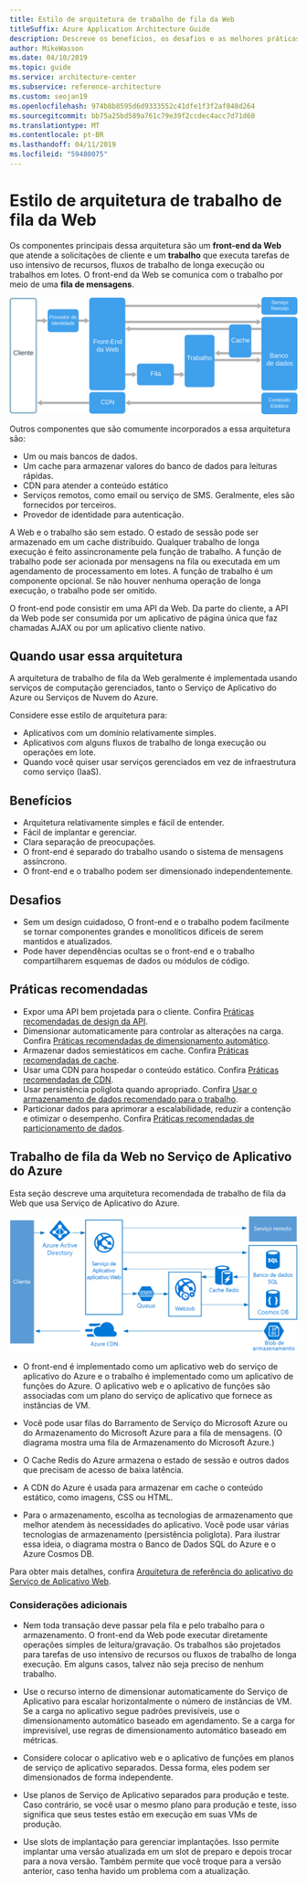 ```yaml
---
title: Estilo de arquitetura de trabalho de fila da Web
titleSuffix: Azure Application Architecture Guide
description: Descreve os benefícios, os desafios e as melhores práticas para arquiteturas de trabalho de fila da Web no Azure.
author: MikeWasson
ms.date: 04/10/2019
ms.topic: guide
ms.service: architecture-center
ms.subservice: reference-architecture
ms.custom: seojan19
ms.openlocfilehash: 974b8b8595d6d9333552c41dfe1f3f2af848d264
ms.sourcegitcommit: bb75a25bd589a761c79e39f2ccdec4acc7d71d60
ms.translationtype: MT
ms.contentlocale: pt-BR
ms.lasthandoff: 04/11/2019
ms.locfileid: "59480075"
---
```

# <a name="web-queue-worker-architecture-style"></a>Estilo de arquitetura de trabalho de fila da Web

Os componentes principais dessa arquitetura são um **front-end da Web** que atende a solicitações de cliente e um **trabalho** que executa tarefas de uso intensivo de recursos, fluxos de trabalho de longa execução ou trabalhos em lotes.  O front-end da Web se comunica com o trabalho por meio de uma **fila de mensagens**.

![Diagrama lógico do estilo de arquitetura de trabalho de fila da Web](./images/web-queue-worker-logical.svg)

Outros componentes que são comumente incorporados a essa arquitetura são:

- Um ou mais bancos de dados.
- Um cache para armazenar valores do banco de dados para leituras rápidas.
- CDN para atender a conteúdo estático
- Serviços remotos, como email ou serviço de SMS. Geralmente, eles são fornecidos por terceiros.
- Provedor de identidade para autenticação.

A Web e o trabalho são sem estado. O estado de sessão pode ser armazenado em um cache distribuído. Qualquer trabalho de longa execução é feito assincronamente pela função de trabalho. A função de trabalho pode ser acionada por mensagens na fila ou executada em um agendamento de processamento em lotes. A função de trabalho é um componente opcional. Se não houver nenhuma operação de longa execução, o trabalho pode ser omitido.

O front-end pode consistir em uma API da Web. Da parte do cliente, a API da Web pode ser consumida por um aplicativo de página única que faz chamadas AJAX ou por um aplicativo cliente nativo.

## <a name="when-to-use-this-architecture"></a>Quando usar essa arquitetura

A arquitetura de trabalho de fila da Web geralmente é implementada usando serviços de computação gerenciados, tanto o Serviço de Aplicativo do Azure ou Serviços de Nuvem do Azure.

Considere esse estilo de arquitetura para:

- Aplicativos com um domínio relativamente simples.
- Aplicativos com alguns fluxos de trabalho de longa execução ou operações em lote.
- Quando você quiser usar serviços gerenciados em vez de infraestrutura como serviço (IaaS).

## <a name="benefits"></a>Benefícios

- Arquitetura relativamente simples e fácil de entender.
- Fácil de implantar e gerenciar.
- Clara separação de preocupações.
- O front-end é separado do trabalho usando o sistema de mensagens assíncrono.
- O front-end e o trabalho podem ser dimensionado independentemente.

## <a name="challenges"></a>Desafios

- Sem um design cuidadoso, O front-end e o trabalho podem facilmente se tornar componentes grandes e monolíticos difíceis de serem mantidos e atualizados.
- Pode haver dependências ocultas se o front-end e o trabalho compartilharem esquemas de dados ou módulos de código.

## <a name="best-practices"></a>Práticas recomendadas

- Expor uma API bem projetada para o cliente. Confira [Práticas recomendadas de design da API][api-design].
- Dimensionar automaticamente para controlar as alterações na carga. Confira [Práticas recomendadas de dimensionamento automático][autoscaling].
- Armazenar dados semiestáticos em cache. Confira [Práticas recomendadas de cache][caching].
- Usar uma CDN para hospedar o conteúdo estático. Confira [Práticas recomendadas de CDN][cdn].
- Usar persistência poliglota quando apropriado. Confira [Usar o armazenamento de dados recomendado para o trabalho][polyglot].
- Particionar dados para aprimorar a escalabilidade, reduzir a contenção e otimizar o desempenho. Confira [Práticas recomendadas de particionamento de dados][data-partition].

## <a name="web-queue-worker-on-azure-app-service"></a>Trabalho de fila da Web no Serviço de Aplicativo do Azure

Esta seção descreve uma arquitetura recomendada de trabalho de fila da Web que usa Serviço de Aplicativo do Azure.

![Diagrama físico do estilo de arquitetura de trabalho de fila da Web](./images/web-queue-worker-physical.png)

- O front-end é implementado como um aplicativo web do serviço de aplicativo do Azure e o trabalho é implementado como um aplicativo de funções do Azure. O aplicativo web e o aplicativo de funções são associadas com um plano do serviço de aplicativo que fornece as instâncias de VM.

- Você pode usar filas do Barramento de Serviço do Microsoft Azure ou do Armazenamento do Microsoft Azure para a fila de mensagens. (O diagrama mostra uma fila de Armazenamento do Microsoft Azure.)

- O Cache Redis do Azure armazena o estado de sessão e outros dados que precisam de acesso de baixa latência.

- A CDN do Azure é usada para armazenar em cache o conteúdo estático, como imagens, CSS ou HTML.

- Para o armazenamento, escolha as tecnologias de armazenamento que melhor atendem às necessidades do aplicativo. Você pode usar várias tecnologias de armazenamento (persistência poliglota). Para ilustrar essa ideia, o diagrama mostra o Banco de Dados SQL do Azure e o Azure Cosmos DB.

Para obter mais detalhes, confira [Arquitetura de referência do aplicativo do Serviço de Aplicativo Web][scalable-web-app].

### <a name="additional-considerations"></a>Considerações adicionais

- Nem toda transação deve passar pela fila e pelo trabalho para o armazenamento. O front-end da Web pode executar diretamente operações simples de leitura/gravação. Os trabalhos são projetados para tarefas de uso intensivo de recursos ou fluxos de trabalho de longa execução. Em alguns casos, talvez não seja preciso de nenhum trabalho.

- Use o recurso interno de dimensionar automaticamente do Serviço de Aplicativo para escalar horizontalmente o número de instâncias de VM. Se a carga no aplicativo segue padrões previsíveis, use o dimensionamento automático baseado em agendamento. Se a carga for imprevisível, use regras de dimensionamento automático baseado em métricas.

- Considere colocar o aplicativo web e o aplicativo de funções em planos de serviço de aplicativo separados. Dessa forma, eles podem ser dimensionados de forma independente.

- Use planos de Serviço de Aplicativo separados para produção e teste. Caso contrário, se você usar o mesmo plano para produção e teste, isso significa que seus testes estão em execução em suas VMs de produção.

- Use slots de implantação para gerenciar implantações. Isso permite implantar uma versão atualizada em um slot de preparo e depois trocar para a nova versão. Também permite que você troque para a versão anterior, caso tenha havido um problema com a atualização.

<!-- links -->

[api-design]: ../../best-practices/api-design.md
[autoscaling]: ../../best-practices/auto-scaling.md
[caching]: ../../best-practices/caching.md
[cdn]: ../../best-practices/cdn.md
[data-partition]: ../../best-practices/data-partitioning.md
[polyglot]: ../design-principles/use-the-best-data-store.md
[scalable-web-app]: ../../reference-architectures/app-service-web-app/scalable-web-app.md